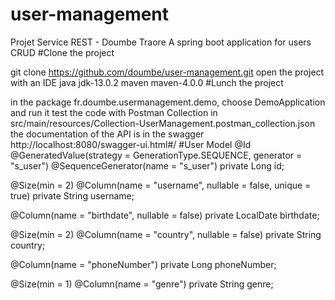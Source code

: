 # user-management
Projet Service REST - Doumbe Traore
A spring boot application for users CRUD
#Clone the project

git clone https://github.com/doumbe/user-management.git
open the project with an IDE
java jdk-13.0.2
maven maven-4.0.0
#Lunch the project

in the package fr.doumbe.usermanagement.demo, choose DemoApplication and run it
test the code with Postman Collection in src/main/resources/Collection-UserManagement.postman_collection.json
the documentation of the API is in the swagger http://localhost:8080/swagger-ui.html#/
#User Model @Id @GeneratedValue(strategy = GenerationType.SEQUENCE, generator = "s_user") @SequenceGenerator(name = "s_user") private Long id;

@Size(min = 2)
@Column(name = "username", nullable = false, unique = true)
private String username;

@Column(name = "birthdate", nullable = false)
private LocalDate birthdate;

@Size(min = 2)
@Column(name = "country", nullable = false)
private String country;

@Column(name = "phoneNumber")
private Long phoneNumber;

@Size(min = 1)
@Column(name = "genre")
private String genre;
